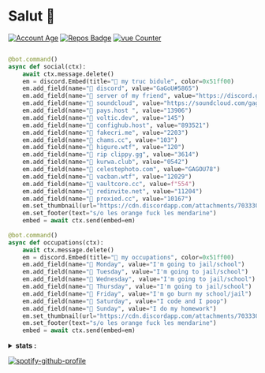 # Salut 👋

[![Account Age](https://badges.pufler.dev/years/GAGOU78/?style=for-the-badge&color=42d13d&logo=github&label=Account+Age)](https://discord.gg/u6Tn9jJdwe)
[![Repos Badge](https://badges.pufler.dev/repos/GAGOU78/?style=for-the-badge&color=42d13d&logo=github&label=REPOS)](https://discord.gg/u6Tn9jJdwe)
[![vue Counter](https://badges.pufler.dev/visits/GAGOU78/GAGOU78?style=for-the-badge&color=42d13d&logo=github&label=visitor)](https://discord.gg/u6Tn9jJdwe)



```py

@bot.command()
async def social(ctx):
    await ctx.message.delete()
    em = discord.Embed(title="🧪 my truc bidule", color=0x51ff00)
    em.add_field(name="🧪 discord", value="GaGoU#5865")
    em.add_field(name="🧪 server of my friend", value="https://discord.gg/u6Tn9jJdwe")
    em.add_field(name="🧪 soundcloud", value="https://soundcloud.com/gagou78114")
    em.add_field(name="🧪 pays.host ", value="13906")
    em.add_field(name="🧪 voltic.dev", value="145")
    em.add_field(name="🧪 confighub.host", value="893521")
    em.add_field(name="🧪 fakecri.me", value="2203")
    em.add_field(name="🧪 chams.cc", value="103")
    em.add_field(name="🧪 higure.wtf", value="120")
    em.add_field(name="🧪 rip clippy.gg", value="3614")
    em.add_field(name="🧪 kurwa.club", value="0542")
    em.add_field(name="🧪 celestephoto.com", value="GAGOU78")
    em.add_field(name="🧪 vacban.wtf", value="12029")
    em.add_field(name="🧪 vaultcore.cc", value=f"554")
    em.add_field(name="🧪 redinvite.net", value="11204")
    em.add_field(name="🧪 proxied.cc", value="10167")
    em.set_thumbnail(url="https://cdn.discordapp.com/attachments/703330285370081321/822925819382464562/unknown.png")
    em.set_footer(text="s/o les orange fuck les mendarine")
    embed = await ctx.send(embed=em)
  
@bot.command()
async def occupations(ctx):
    await ctx.message.delete()
    em = discord.Embed(title="🧪 my occupations", color=0x51ff00)
    em.add_field(name="🧪 Monday", value="I'm going to jail/school")
    em.add_field(name="🧪 Tuesday", value="I'm going to jail/school")
    em.add_field(name="🧪 Wednesday", value="I'm going to jail/school")
    em.add_field(name="🧪 Thursday", value="I'm going to jail/school")
    em.add_field(name="🧪 Friday", value="I'm go burn my school/jail")
    em.add_field(name="🧪 Saturday", value="I code and I poop")
    em.add_field(name="🧪 Sunday", value="I do my homework")
    em.set_thumbnail(url="https://cdn.discordapp.com/attachments/703330285370081321/822925819382464562/unknown.png")
    em.set_footer(text="s/o les orange fuck les mendarine")
    embed = await ctx.send(embed=em)
```
<details>
 <summary><strong>stats :</strong></summary>
 <img align="left" src="https://github-readme-stats.vercel.app/api?username=GAGOU78&show_icons=true&theme=chartreuse-dark&count_private=true"/>
  <img align="left" src="https://github-readme-stats.vercel.app/api/top-langs/?username=GAGOU78&compact&theme=chartreuse-dark&count_private=true"/>
</details>

[![spotify-github-profile](https://spotify-github-profile.vercel.app/api/view?uid=galou78114&cover_image=true&theme=compact)](https://discord.gg/u6Tn9jJdwe)
